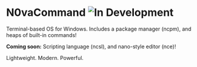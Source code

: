 # N0vaCommand ![In Development](https://img.shields.io/badge/status-in%20development-yellow)

Terminal-based OS for Windows. Includes a package manager (ncpm), and heaps of built-in commands!

**Coming soon:** Scripting language (ncsl), and nano-style editor (nce)!

Lightweight. Modern. Powerful.
